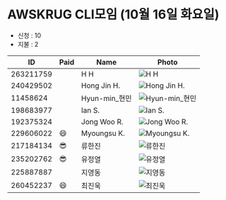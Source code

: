 # AWSKRUG CLI모임 (10월 16일 화요일)

* 신청 : 10
* 지불 : 2

 ID | Paid | Name | Photo
 -- | ---- | ---- | -----
 263211759 | | H H | ![H H](https://secure.meetupstatic.com/photos/member/e/7/c/9/thumb_280619337.jpeg)
 240429502 | | Hong Jin H. | ![Hong Jin H.](https://secure.meetupstatic.com/photos/member/5/9/f/5/thumb_276683029.jpeg)
 11458624 | | Hyun-min_현민 | ![Hyun-min_현민](https://secure.meetupstatic.com/photos/member/6/9/f/2/thumb_42267122.jpeg)
 198683977 | | Ian S. | ![Ian S.](https://secure.meetupstatic.com/photos/member/8/f/8/a/thumb_253296746.jpeg)
 192375324 | | Jong Woo R. | ![Jong Woo R.](https://secure.meetupstatic.com/photos/member/1/0/1/f/thumb_249484127.jpeg)
 229606022 | :smile: | Myoungsu K. | ![Myoungsu K.](https://secure.meetupstatic.com/photos/member/b/5/b/d/thumb_267766525.jpeg)
 217184134 | :sunglasses: | 류한진 | ![류한진](https://secure.meetupstatic.com/photos/member/e/7/d/6/thumb_273659350.jpeg)
 235202762 | :sunglasses: | 유정열 | ![유정열](https://secure.meetupstatic.com/photos/member/7/5/f/3/thumb_275550195.jpeg)
 225887887 | | 지영동 | ![지영동](https://secure.meetupstatic.com/photos/member/9/d/8/5/thumb_266140325.jpeg)
 260452237 | :smile: | 최진욱 | ![최진욱](https://secure.meetupstatic.com/photos/member/4/7/a/a/thumb_279498346.jpeg)

